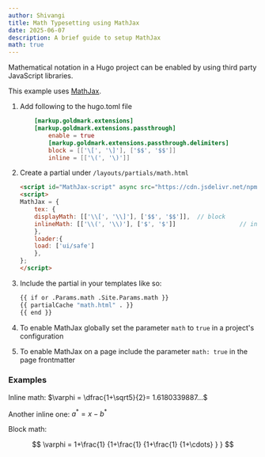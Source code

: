 ```yaml
---
author: Shivangi
title: Math Typesetting using MathJax
date: 2025-06-07
description: A brief guide to setup MathJax
math: true
---
```


Mathematical notation in a Hugo project can be enabled by using third party JavaScript libraries.

<!--more-->

This example uses [MathJax](https://www.mathjax.org/).

1. Add following to the hugo.toml file

    ```toml
        [markup.goldmark.extensions]
        [markup.goldmark.extensions.passthrough]
            enable = true
            [markup.goldmark.extensions.passthrough.delimiters]
            block = [['\[', '\]'], ['$$', '$$']]
            inline = [['\(', '\)']]
    ```
2. Create a partial under `/layouts/partials/math.html`

    ```html
    <script id="MathJax-script" async src="https://cdn.jsdelivr.net/npm/mathjax@3/es5/tex-chtml.js"></script>
    <script>
    MathJax = {
        tex: {
        displayMath: [['\\[', '\\]'], ['$$', '$$']],  // block
        inlineMath: [['\\(', '\\)'], ['$', '$']]                  // inline
        },
        loader:{
        load: ['ui/safe']
        },
    };
    </script>
    ```
3. Include the partial in your templates like so:

    ```bash
    {{ if or .Params.math .Site.Params.math }}
    {{ partialCache "math.html" . }}
    {{ end }}
    ```

4. To enable MathJax globally set the parameter `math` to `true` in a project's configuration

5. To enable MathJax on a page include the parameter `math: true` in the page frontmatter

### Examples

Inline math: $\varphi = \dfrac{1+\sqrt5}{2}= 1.6180339887…$

Another inline one: $a^*=x-b^*$

Block math:

$$
 \varphi = 1+\frac{1} {1+\frac{1} {1+\frac{1} {1+\cdots} } }
$$
